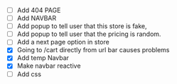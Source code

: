 - [ ] Add 404 PAGE
- [ ] Add NAVBAR
- [ ] Add popup to tell user that this store is fake,
- [ ] Add popup to tell user that the pricing is random.
- [ ] Add a next page option in store
- [x] Going to /cart directly from url bar causes problems
- [x] Add temp Navbar
- [x] Make navbar reactive
- [ ] Add css
